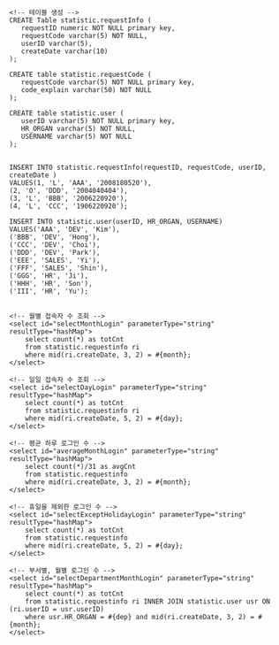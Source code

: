     <!-- 테이블 생성 -->  
    CREATE Table statistic.requestInfo (
       requestID numeric NOT NULL primary key,
       requestCode varchar(5) NOT NULL,
       userID varchar(5),
       createDate varchar(10)
    );
 
    CREATE table statistic.requestCode (
       requestCode varchar(5) NOT NULL primary key,
       code_explain varchar(50) NOT NULL
    );

    CREATE table statistic.user (
       userID varchar(5) NOT NULL primary key,
       HR_ORGAN varchar(5) NOT NULL,
       USERNAME varchar(5) NOT NULL
    );


    INSERT INTO statistic.requestInfo(requestID, requestCode, userID, createDate )
    VALUES(1, 'L', 'AAA', '2008180520'),
    (2, 'O', 'DDD', '2004040404'),
    (3, 'L', 'BBB', '2006220920'),
    (4, 'L', 'CCC', '1906220920');

    INSERT INTO statistic.user(userID, HR_ORGAN, USERNAME)
    VALUES('AAA', 'DEV', 'Kim'),
    ('BBB', 'DEV', 'Hong'),
    ('CCC', 'DEV', 'Choi'),
    ('DDD', 'DEV', 'Park'),
    ('EEE', 'SALES', 'Yi'),
    ('FFF', 'SALES', 'Shin'),
    ('GGG', 'HR', 'Ji'),
    ('HHH', 'HR', 'Son'),
    ('III', 'HR', 'Yu');


    <!-- 월별 접속자 수 조회 -->
    <select id="selectMonthLogin" parameterType="string" resultType="hashMap">
        select count(*) as totCnt
        from statistic.requestinfo ri
        where mid(ri.createDate, 3, 2) = #{month};
    </select>  

    <!-- 일일 접속자 수 조회 -->
    <select id="selectDayLogin" parameterType="string" resultType="hashMap">
        select count(*) as totCnt
        from statistic.requestinfo ri
        where mid(ri.createDate, 5, 2) = #{day};
    </select>    
    
    <!-- 평균 하루 로그인 수 -->
    <select id="averageMonthLogin" parameterType="string" resultType="hashMap">
        select count(*)/31 as avgCnt
        from statistic.requestinfo
        where mid(ri.createDate, 3, 2) = #{month};
    </select>

    <!-- 휴일을 제외한 로그인 수 -->
    <select id="selectExceptHolidayLogin" parameterType="string" resultType="hashMap">
        select count(*) as totCnt
        from statistic.requestinfo
        where mid(ri.createDate, 5, 2) = #{day};
    </select>

    <!-- 부서별, 월별 로그인 수 -->
    <select id="selectDepartmentMonthLogin" parameterType="string" resultType="hashMap">
        select count(*) as totCnt
        from statistic.requestinfo ri INNER JOIN statistic.user usr ON (ri.userID = usr.userID)
        where usr.HR_ORGAN = #{dep} and mid(ri.createDate, 3, 2) = #{month};
    </select>	 
